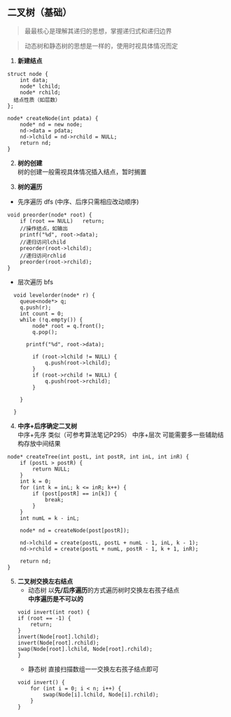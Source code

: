 ## 二叉树（基础）

>最最核心是理解其递归的思想，掌握递归式和递归边界

>动态树和静态树的思想是一样的，使用时视具体情况而定

1. **新建结点**  
~~~
struct node {
	int data;
	node* lchild;
	node* rchild;
  结点性质（如层数）
};
~~~
~~~
node* createNode(int pdata) {
	node* nd = new node;
	nd->data = pdata;
	nd->lchild = nd->rchild = NULL;
	return nd;
}
~~~

2. **树的创建**  
树的创建一般需视具体情况插入结点，暂时搁置

3. **树的遍历**

+ 先序遍历 dfs
(中序、后序只需相应改动顺序)
~~~
void preorder(node* root) {
	if (root == NULL)	return;
	//操作结点，如输出
	printf("%d", root->data);
	//递归访问lchild
	preorder(root->lchild);
	//递归访问rchlid
	preorder(root->rchild);
}
~~~

+ 层次遍历 bfs
~~~
  void levelorder(node* r) {
  	queue<node*> q;
  	q.push(r);
  	int count = 0;
  	while (!q.empty()) {
  		node* root = q.front();
  		q.pop();

      printf("%d", root->data);

  		if (root->lchild != NULL) {
  			q.push(root->lchild);
  		}
  		if (root->rchild != NULL) {
  			q.push(root->rchild);
  		}

  	}

  }
  ~~~

4. **中序+后序确定二叉树**  
中序+先序 类似（可参考算法笔记P295）
中序+层次 可能需要多一些辅助结构存放中间结果
~~~
node* createTree(int postL, int postR, int inL, int inR) {
	if (postL > postR) {
		return NULL;
	}
	int k = 0;
	for (int k = inL; k <= inR; k++) {
		if (post[postR] == in[k]) {
			break;
		}
	}
	int numL = k - inL;

	node* nd = createNode(post[postR]);

	nd->lchild = create(postL, postL + numL - 1, inL, k - 1);
	nd->rchild = create(postL + numL, postR - 1, k + 1, inR);

	return nd;
}
~~~

5. **二叉树交换左右结点**
	+ 动态树
		以**先/后序遍历**的方式遍历树时交换左右孩子结点  
		**中序遍历是不可以的**
	~~~
	void invert(int root) {
	if (root == -1) {
		return;
	}
	invert(Node[root].lchild);
	invert(Node[root].rchild);
	swap(Node[root].lchild, Node[root].rchild);
	}
	~~~
	+ 静态树
	直接扫描数组一一交换左右孩子结点即可
	~~~
	void invert() {
		for (int i = 0; i < n; i++) {
			swap(Node[i].lchild, Node[i].rchild);
		}
	}
	~~~

